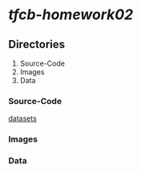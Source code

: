 # *tfcb-homework02*
## Directories
1. Source-Code
2. Images
3. Data
### Source-Code
[datasets](2020-10-18_dataset_01.py)
### Images
### Data
